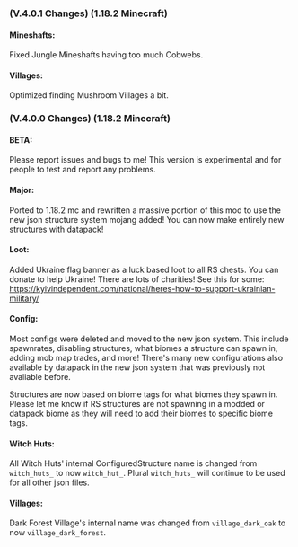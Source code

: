 ### **(V.4.0.1 Changes) (1.18.2 Minecraft)**

#### Mineshafts:
Fixed Jungle Mineshafts having too much Cobwebs.

#### Villages:
Optimized finding Mushroom Villages a bit.


### **(V.4.0.0 Changes) (1.18.2 Minecraft)**

#### BETA: 
Please report issues and bugs to me! This version is experimental and for people to test and report any problems.

#### Major:
Ported to 1.18.2 mc and rewritten a massive portion of this mod to use the new json structure system mojang added!
 You can now make entirely new structures with datapack! 

#### Loot:
Added Ukraine flag banner as a luck based loot to all RS chests.
 You can donate to help Ukraine! There are lots of charities! See this for some: https://kyivindependent.com/national/heres-how-to-support-ukrainian-military/

#### Config:
Most configs were deleted and moved to the new json system. This include spawnrates, disabling structures, 
 what biomes a structure can spawn in, adding mob map trades, and more! There's many new configurations also
 available by datapack in the new json system that was previously not avaliable before. 

Structures are now based on biome tags for what biomes they spawn in. Please let me know if RS structures are not
 spawning in a modded or datapack biome as they will need to add their biomes to specific biome tags.

#### Witch Huts:
All Witch Huts' internal ConfiguredStructure name is changed from `witch_huts_` to now `witch_hut_`.
 Plural `witch_huts_` will continue to be used for all other json files.

#### Villages:
Dark Forest Village's internal name was changed from `village_dark_oak` to now `village_dark_forest`.